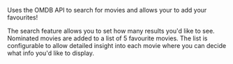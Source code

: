 Uses the OMDB API to search for movies and allows your to add your favourites!

The search feature allows you to set how many results you'd like to see.
Nominated movies are added to a list of 5 favourite movies. The list is configurable to allow detailed insight into each movie where you can decide what info you'd like to display.
